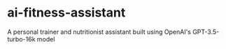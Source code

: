 # ai-fitness-assistant
A personal trainer and nutritionist assistant built using OpenAI's GPT-3.5-turbo-16k model
